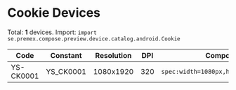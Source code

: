 # Cookie Devices

Total: **1** devices. Import: `import se.premex.compose.preview.device.catalog.android.Cookie`

| Code | Constant | Resolution | DPI | Compose Spec | Preview Usage |
|------|----------|------------|-----|-------------|---------------|
| YS-CK0001 | YS_CK0001 | 1080x1920 | 320 | `spec:width=1080px,height=1920px,dpi=320` | `@Preview(device = Cookie.YS_CK0001)` |

<!-- Generated automatically. Do not edit manually. -->
